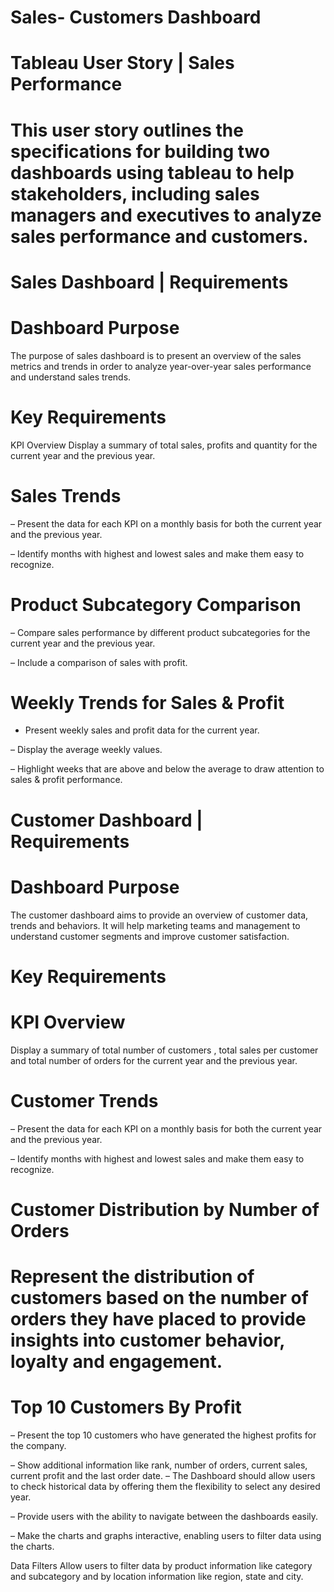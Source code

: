 # Sales- Customers Dashboard
# Tableau User Story | Sales Performance

# This user story outlines the specifications for building two dashboards using tableau to help stakeholders, including sales managers and executives to analyze sales performance and customers. 

# Sales Dashboard | Requirements
# Dashboard Purpose
The purpose of sales dashboard is to present an overview of the sales metrics and trends in order to analyze year-over-year sales performance and understand sales trends.

# Key Requirements
KPI Overview
Display a summary of total sales, profits and quantity for the current year and the previous year.

# Sales Trends
 – Present the data for each KPI on a monthly basis for both the current year and the previous year.

 – Identify months with highest and lowest sales and make them easy to recognize.

# Product Subcategory Comparison
 – Compare sales performance by different product subcategories for the current year and the previous year.

 – Include a comparison of sales with profit.

# Weekly Trends for Sales & Profit
- Present weekly sales and profit data for the current year.

 – Display the average weekly values.

 – Highlight weeks that are above and below the average to draw attention to sales & profit performance.

 # Customer Dashboard | Requirements
# Dashboard Purpose
The customer dashboard aims to provide an overview of customer data, trends and behaviors. It will help marketing teams and management to understand customer segments and improve customer satisfaction.

# Key Requirements
# KPI Overview
Display a summary of total number of customers , total sales per customer and total number of orders for the current year and the previous year.

# Customer Trends
 – Present the data for each KPI on a monthly basis for both the current year and the previous year.

 – Identify months with highest and lowest sales and make them easy to recognize.

# Customer Distribution by Number of Orders
# Represent the distribution of customers based on the number of orders they have placed to provide insights into customer behavior, loyalty and engagement.

# Top 10 Customers By Profit
 – Present the top 10 customers who have generated the highest profits for the company.

 – Show additional information like rank, number of orders, current sales, current profit and the last order date.
– The Dashboard should allow users to check historical data by offering them the flexibility to select any desired year.

 – Provide users with the ability to navigate between the dashboards easily.

 – Make the charts and graphs interactive, enabling users to filter data using the charts.

Data Filters
Allow users to filter data by product information like category and subcategory and by location information like region, state and city.
